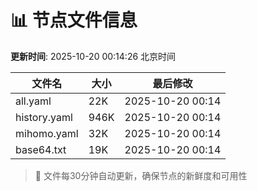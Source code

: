 # 📊 节点文件信息

**更新时间**: 2025-10-20 00:14:26 北京时间

| 文件名 | 大小 | 最后修改 |
|--------|------|----------|
| all.yaml | 22K | 2025-10-20 00:14 |
| history.yaml | 946K | 2025-10-20 00:14 |
| mihomo.yaml | 32K | 2025-10-20 00:14 |
| base64.txt | 19K | 2025-10-20 00:14 |

> 🔄 文件每30分钟自动更新，确保节点的新鲜度和可用性
